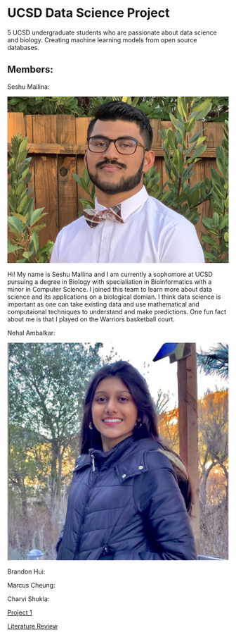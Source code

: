 # UCSD Data Science Project 

5 UCSD undergraduate students who are passionate about data science and biology. Creating machine learning models from open source databases. 

## Members:

Seshu Mallina: 

![SeshuImage](IMG_1649.JPG)

Hi! My name is Seshu Mallina and I am currently a sophomore at UCSD pursuing a degree in Biology with specialiation in Bioinformatics with a minor in Computer Science. I joined this team to learn more about data science and its applications on a biological domian. I think data science is important as one can take existing data and use mathematical and computaional techniques to understand and make predictions. One fun fact about me is that I played on the Warriors basketball court. 

Nehal Ambalkar: 

![NehalImage](IMG_2383.jpeg)

Brandon Hui:

Marcus Cheung: 

Charvi Shukla: 


[Project 1](Project1.md)

[Literature Review](P1LiteratureReview.md)

